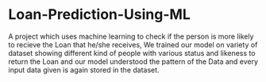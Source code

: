 # Loan-Prediction-Using-ML

A project which uses machine learning to check if the person is more likely to recieve the Loan that he/she receives, We trained our model on variety of dataset showing different kind of people with various status and likeness to return the Loan and our model understood the pattern of the Data and every input data given is again stored in the dataset.
